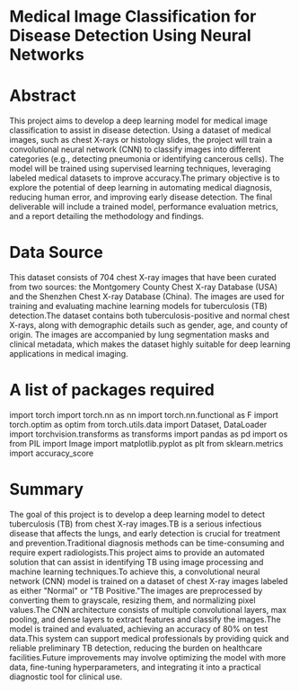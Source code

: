 # Medical Image Classification for Disease Detection Using Neural Networks
# Abstract
This project aims to develop a deep learning model for medical image classification to assist in disease detection. Using a dataset of medical images, such as chest X-rays or histology slides, the project will train a convolutional neural network (CNN) to classify images into different categories (e.g., detecting pneumonia or identifying cancerous cells). The model will be trained using supervised learning techniques, leveraging labeled medical datasets to improve accuracy.The primary objective is to explore the potential of deep learning in automating medical diagnosis, reducing human error, and improving early disease detection. The final deliverable will include a trained model, performance evaluation metrics, and a report detailing the methodology and findings.
# Data Source
This dataset consists of 704 chest X-ray images that have been curated from two sources: the Montgomery County Chest X-ray Database (USA) and the Shenzhen Chest X-ray Database (China). The images are used for training and evaluating machine learning models for tuberculosis (TB) detection.The dataset contains both tuberculosis-positive and normal chest X-rays, along with demographic details such as gender, age, and county of origin. The images are accompanied by lung segmentation masks and clinical metadata, which makes the dataset highly suitable for deep learning applications in medical imaging.
# A list of packages required
import torch
import torch.nn as nn
import torch.nn.functional as F
import torch.optim as optim
from torch.utils.data import Dataset, DataLoader
import torchvision.transforms as transforms
import pandas as pd
import os
from PIL import Image
import matplotlib.pyplot as plt
from sklearn.metrics import accuracy_score
# Summary
The goal of this project is to develop a deep learning model to detect tuberculosis (TB) from chest X-ray images.TB is a serious infectious disease that affects the lungs, and early detection is crucial for treatment and prevention.Traditional diagnosis methods can be time-consuming and require expert radiologists.This project aims to provide an automated solution that can assist in identifying TB using image processing and machine learning techniques.To achieve this, a convolutional neural network (CNN) model is trained on a dataset of chest X-ray images labeled as either "Normal" or "TB Positive."The images are preprocessed by converting them to grayscale, resizing them, and normalizing pixel values.The CNN architecture consists of multiple convolutional layers, max pooling, and dense layers to extract features and classify the images.The model is trained and evaluated, achieving an accuracy of 80% on test data.This system can support medical professionals by providing quick and reliable preliminary TB detection, reducing the burden on healthcare facilities.Future improvements may involve optimizing the model with more data, fine-tuning hyperparameters, and integrating it into a practical diagnostic tool for clinical use.
